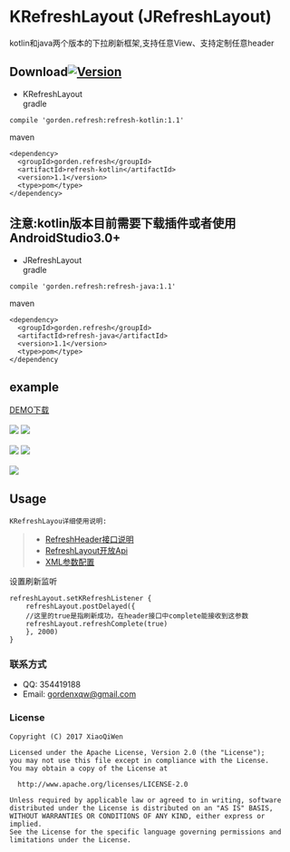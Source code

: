 # KRefreshLayout (JRefreshLayout)
kotlin和java两个版本的下拉刷新框架,支持任意View、支持定制任意header
## Download[![Version](https://img.shields.io/badge/release-1.1-green.svg)](https://github.com/XiaoQiWen/KRefreshLayout/releases)
* KRefreshLayout</br>
gradle
```
compile 'gorden.refresh:refresh-kotlin:1.1'
```
maven
```
<dependency>
  <groupId>gorden.refresh</groupId>
  <artifactId>refresh-kotlin</artifactId>
  <version>1.1</version>
  <type>pom</type>
</dependency>
```
注意:kotlin版本目前需要下载插件或者使用AndroidStudio3.0+
---
* JRefreshLayout</br>
gradle
```
compile 'gorden.refresh:refresh-java:1.1'
```
maven
```
<dependency>
  <groupId>gorden.refresh</groupId>
  <artifactId>refresh-java</artifactId>
  <version>1.1</version>
  <type>pom</type>
</dependency
```
## example
[DEMO下载](https://github.com/XiaoQiWen/Resources/raw/master/KRefreshLayout/demo.apk)</br></br>
![](https://github.com/XiaoQiWen/IMG/raw/master/KRefreshLayout/gif0.gif)
![](https://github.com/XiaoQiWen/IMG/raw/master/KRefreshLayout/gif1.gif)
</br></br>
![](https://github.com/XiaoQiWen/IMG/raw/master/KRefreshLayout/gif2.gif)
![](https://github.com/XiaoQiWen/IMG/raw/master/KRefreshLayout/gif3.gif)
</br></br>
![](https://github.com/XiaoQiWen/IMG/raw/master/KRefreshLayout/gif4.gif)
## Usage
``KRefreshLayou详细使用说明:``
>* [RefreshHeader接口说明](https://github.com/XiaoQiWen/KRefreshLayout/wiki/RefreshHeader%E6%96%B9%E6%B3%95%E8%AF%B4%E6%98%8E)
>* [RefreshLayout开放Api](https://github.com/XiaoQiWen/KRefreshLayout/wiki/RefreshLayout%E5%BC%80%E6%94%BEApi)
>* [XML参数配置](https://github.com/XiaoQiWen/KRefreshLayout/wiki/RefreshHeader-XML%E5%8F%AF%E9%85%8D%E7%BD%AE%E5%8F%82%E6%95%B0)

设置刷新监听
```
refreshLayout.setKRefreshListener {
    refreshLayout.postDelayed({
    //这里的true是指刷新成功，在header接口中complete能接收到这参数
    refreshLayout.refreshComplete(true)
    }, 2000)
}
```
### 联系方式
* QQ:   354419188
* Email:    gordenxqw@gmail.com

### License
    Copyright (C) 2017 XiaoQiWen

    Licensed under the Apache License, Version 2.0 (the "License");
    you may not use this file except in compliance with the License.
    You may obtain a copy of the License at

      http://www.apache.org/licenses/LICENSE-2.0

    Unless required by applicable law or agreed to in writing, software
    distributed under the License is distributed on an "AS IS" BASIS,
    WITHOUT WARRANTIES OR CONDITIONS OF ANY KIND, either express or implied.
    See the License for the specific language governing permissions and
    limitations under the License.
